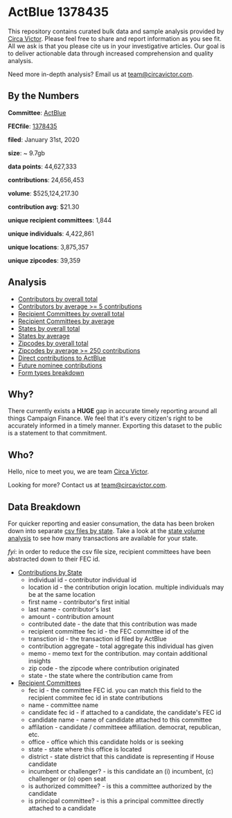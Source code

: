 # ActBlue 1378435

This repository contains curated bulk data and sample analysis provided by [Circa Victor](https://circavictor.com). Please feel free to share and report information as you see fit. All we ask is that you please cite us in your investigative articles. Our goal is to deliver actionable data through increased comprehension and quality analysis.

Need more in-depth analysis? Email us at [team@circavictor.com](mailto:team@circavictor.com).

## By the Numbers

**Committee**: [ActBlue](https://secure.actblue.com/)

**FECfile**: [1378435](https://www.fec.gov/data/committee/C00401224/?tab=filings)

**filed**: January 31st, 2020

**size**: ~ 9.7gb

**data points**: 44,627,333

**contributions**: 24,656,453

**volume**: $525,124,217.30

**contribution avg**: $21.30

**unique recipient committees**: 1,844

**unique individuals**: 4,422,861

**unique locations**: 3,875,357

**unique zipcodes**: 39,359

## Analysis
  * [Contributors by overall total](https://github.com/CircaVictor/actblue-analysis-1378435/blob/master/analysis/contributors-overall.csv)
  * [Contributors by average >= 5 contributions](https://github.com/CircaVictor/actblue-analysis-1378435/blob/master/analysis/contributors-avg.csv)
  * [Recipient Committees by overall total](https://github.com/CircaVictor/actblue-analysis-1378435/blob/master/analysis/committees-overall.csv)
  * [Recipient Committees by average](https://github.com/CircaVictor/actblue-analysis-1378435/blob/master/analysis/committees-avg.csv)
  * [States by overall total](https://github.com/CircaVictor/actblue-analysis-1378435/blob/master/analysis/states-overall.csv)
  * [States by average](https://github.com/CircaVictor/actblue-analysis-1378435/blob/master/analysis/states-avg.csv)
  * [Zipcodes by overall total](https://github.com/CircaVictor/actblue-analysis-1378435/blob/master/analysis/zip_codes-overall.csv)
  * [Zipcodes by average >= 250 contributions](https://github.com/CircaVictor/actblue-analysis-1378435/blob/master/analysis/zip_codes-avg.csv)
  * [Direct contributions to ActBlue](https://github.com/CircaVictor/actblue-analysis-1378435/blob/master/analysis/actblue-contributions.csv)
  * [Future nominee contributions](https://github.com/CircaVictor/actblue-analysis-1378435/blob/master/analysis/actblue-future-nominees.csv)
  * [Form types breakdown](https://github.com/CircaVictor/actblue-analysis-1378435/blob/master/analysis/form_types.csv)

## Why?

There currently exists a **HUGE** gap in accurate timely reporting around all things Campaign Finance. We feel that it's every citizen's right to be accurately informed in a timely manner. Exporting this dataset to the public is a statement to that commitment.

## Who?

Hello, nice to meet you, we are team [Circa Victor](https://circavictor.com). 

Looking for more? Contact us at [team@circavictor.com](mailto:team@circavictor.com).

## Data Breakdown

For quicker reporting and easier consumation, the data has been broken down into separate [csv files by state](https://github.com/CircaVictor/actblue-analysis-1378435/tree/master/data/states). Take a look at the [state volume analysis](https://github.com/CircaVictor/actblue-analysis-1378435/blob/master/analysis/states-overall.csv) to see how many transactions are available for your state.

*fyi*: in order to reduce the csv file size, recipient committees have been abstracted down to their FEC id.

* [Contributions by State](https://github.com/CircaVictor/actblue-analysis-1378435/tree/master/data/states)
  * individual id - contributor individual id
  * location id - the contribution origin location. multiple individuals may be at the same location
  * first name - contributor's first initial
  * last name - contributor's last
  * amount - contribution amount
  * contributed date - the date that this contribution was made
  * recipient committee fec id - the FEC committee id of the 
  * transction id - the transaction id filed by ActBlue
  * contribution aggregate - total aggregate this individual has given
  * memo - memo text for the contribution. may contain additional insights
  * zip code - the zipcode where contribution originated
  * state - the state where the contribution came from
* [Recipient Committees](https://github.com/CircaVictor/actblue-analysis-1378435/blob/master/data/recipient_committees.csv)
  * fec id - the committee FEC id. you can match this field to the recipient commitee fec id in state contributions
  * name - committee name
  * candidate fec id - if attached to a candidate, the candidate's FEC id
  * candidate name - name of candidate attached to this committee
  * affilation - candidate / committeee affiliation. democrat, republican, etc.
  * office - office which this candidate holds or is seeking
  * state - state where this office is located
  * district - state district that this candidate is representing if House candidate
  * incumbent or challenger? - is this candidate an (i) incumbent, (c) challenger or (o) open seat
  * is authorized committee? - is this a committee authorized by the candidate
  * is principal committee? - is this a principal committee directly attached to a candidate


